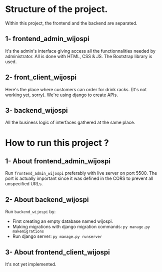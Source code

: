 # Structure of the project.
Within this project, the frontend and the backend are separated.

## 1- frontend_admin_wijospi
It's the admin's interface giving access all the functionnalities needed by administrator.
All is done with HTML, CSS & JS.
The Bootstrap library is used.

## 2- front_client_wijospi
Here's the place where customers can order for drink racks. (It's not working yet, sorry).
We're using django to create APIs.

## 3- backend_wijospi
All the business logic of interfaces gathered at the same place.

# How to run this project ?
## 1- About frontend_admin_wijospi
Run ``frontend_admin_wijospi`` preferably with live server on port 5500.
The port is actually important since it was defined in the CORS to prevent all unspecified URLs.

## 2- About backend_wijospi
Run ``backend_wijospi`` by:
- First creating an empty database named wijospi.
- Making migrations with django migration commands: ``py manage.py makemigrations``
- Run django server: ``py manage.py runserver``

## 3- About frontend_client_wijospi
It's not yet implemented.
